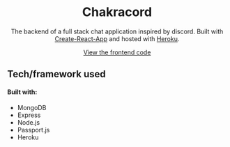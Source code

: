 <h1 align="center">
    Chakracord
</h1>
<p align="center">
    The backend of a full stack chat application inspired by discord. Built with <a href="https://create-react-app.dev/" target="_blank" rel="noopener noreferrer">Create-React-App</a> and hosted with <a href="https://www.heroku.com" target="_blank" rel="noopener noreferrer">Heroku</a>.
</p>
<div align="center">

[View the frontend code](https://github.com/khoaHyh/discord-clone-frontend)

</div>

## Tech/framework used
#### Built with:
  * MongoDB
  * Express
  * Node.js
  * Passport.js
  * Heroku
